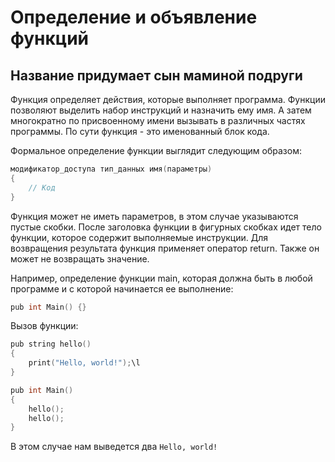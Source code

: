# Определение и объявление функций
## Название придумает сын маминой подруги
Функция определяет действия, которые выполняет программа.
Функции позволяют выделить набор инструкций и назначить ему имя.
А затем многократно по присвоенному имени вызывать в различных частях программы.
По сути функция - это именованный блок кода.

Формальное определение функции выглядит следующим образом:
```C
модификатор_доступа тип_данных имя(параметры)
{
    // Код
}
```
Функция может не иметь параметров,
в этом случае указываются пустые скобки.
После заголовка функции в фигурных скобках идет тело функции,
которое содержит выполняемые инструкции.
Для возвращения результата функция применяет оператор return.
Также он может не возвращать значение.

Например, определение функции main,
которая должна быть в любой программе и с которой начинается ее выполнение:
```C
pub int Main() {}
```

Вызов функции:
```C
pub string hello()
{
    print("Hello, world!");\l
}

pub int Main()
{
    hello();
    hello();
}
```
В этом случае нам выведется два `Hello, world!`
